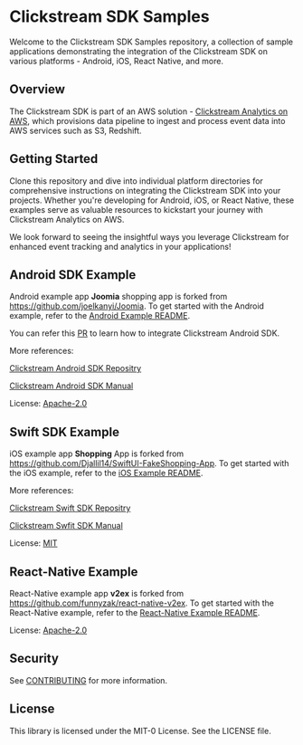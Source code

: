 # Clickstream SDK Samples
Welcome to the Clickstream SDK Samples repository, a collection of sample applications demonstrating the integration of the Clickstream SDK on various platforms - Android, iOS, React Native, and more.

## Overview
The Clickstream SDK is part of an AWS solution - [Clickstream Analytics on AWS](https://github.com/awslabs/clickstream-analytics-on-aws), which provisions data pipeline to ingest and process event data into AWS services such as S3, Redshift.


## Getting Started
Clone this repository and dive into individual platform directories for comprehensive instructions on integrating the Clickstream SDK into your projects. Whether you're developing for Android, iOS, or React Native, these examples serve as valuable resources to kickstart your journey with Clickstream Analytics on AWS.

We look forward to seeing the insightful ways you leverage Clickstream for enhanced event tracking and analytics in your applications!


## Android SDK Example
Android example app **Joomia** shopping app is forked from https://github.com/joelkanyi/Joomia. To get started with the Android example, refer to the [Android Example README](android/README.md).

You can refer this [PR](https://github.com/aws-samples/clickstream-sdk-samples/pull/6/files) to learn how to integrate Clickstream Android SDK.

More references:

[Clickstream Android SDK Repositry](https://github.com/awslabs/clickstream-android)

[Clickstream Android SDK Manual](https://awslabs.github.io/clickstream-analytics-on-aws/en/latest/sdk-manual/android/)

License: [Apache-2.0](https://github.com/joelkanyi/Joomia/blob/main/LICENSE)


## Swift SDK Example
iOS example app **Shopping** App is forked from https://github.com/Djallil14/SwiftUI-FakeShopping-App. To get started with the iOS example, refer to the [iOS Example README](ios/README.md).

More references:

[Clickstream Swift SDK Repositry](https://github.com/awslabs/clickstream-swift)

[Clickstream Swfit SDK Manual](https://awslabs.github.io/clickstream-analytics-on-aws/en/latest/sdk-manual/swift/)

License: [MIT](https://github.com/Djallil14/SwiftUI-FakeShopping-App/blob/main/LICENSE.md)

## React-Native Example
React-Native example app **v2ex** is forked from https://github.com/funnyzak/react-native-v2ex. To get started with the React-Native example, refer to the [React-Native Example README](react-native/README.md).

License: [Apache-2.0](https://github.com/funnyzak/react-native-v2ex/blob/dev/LICENSE)

## Security

See [CONTRIBUTING](CONTRIBUTING.md#security-issue-notifications) for more information.

## License

This library is licensed under the MIT-0 License. See the LICENSE file.

